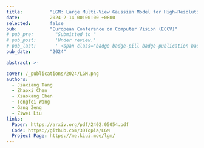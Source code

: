 ```yaml
---
title:          "LGM: Large Multi-View Gaussian Model for High-Resolution 3D Content Creation"
date:           2024-2-14 00:00:00 +0800
selected:       false
pub:            "European Conference on Computer Vision (ECCV)"
# pub_pre:        "Submitted to "
# pub_post:       'Under review.'
# pub_last:       ' <span class="badge badge-pill badge-publication badge-success">Oral</span>'
pub_date:       "2024"

abstract: >-

cover: /_publications/2024/LGM.png
authors:
  - Jiaxiang Tang
  - Zhaoxi Chen
  - Xiaokang Chen
  - Tengfei Wang
  - Gang Zeng
  - Ziwei Liu
links:
  Paper: https://arxiv.org/pdf/2402.05054.pdf
  Code: https://github.com/3DTopia/LGM
  Project Page: https://me.kiui.moe/lgm/
---
```

